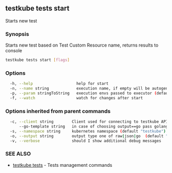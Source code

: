 ## testkube tests start

Starts new test

### Synopsis

Starts new test based on Test Custom Resource name, returns results to console

```sh
testkube tests start [flags]
```

### Options

```sh
  -h, --help                   help for start
  -n, --name string            execution name, if empty will be autogenerated
  -p, --param stringToString   execution envs passed to executor (default [])
  -f, --watch                  watch for changes after start
```

### Options inherited from parent commands

```sh
  -c, --client string        Client used for connecting to testkube API one of proxy|direct (default "proxy")
      --go-template string   in case of choosing output==go pass golang template (default "{{ . | printf \"%+v\"  }}")
  -s, --namespace string     kubernetes namespace (default "testkube")
  -o, --output string        output type one of raw|json|go  (default "raw")
  -v, --verbose              should I show additional debug messages
```

### SEE ALSO

* [testkube tests](testkube_tests.md)  - Tests management commands
